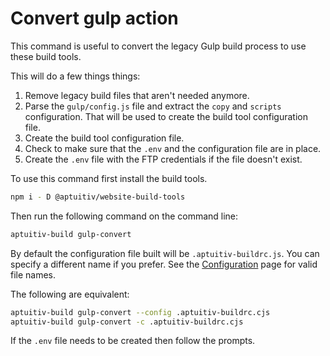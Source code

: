 # Convert gulp action

This command is useful to convert the legacy Gulp build process to use these build tools.

This will do a few things things:

1. Remove legacy build files that aren't needed anymore.
2. Parse the `gulp/config.js` file and extract the `copy` and `scripts` configuration. That will be used to create the build tool configuration file.
3. Create the build tool configuration file.
4. Check to make sure that the `.env` and the configuration file are in place.
5. Create the `.env` file with the FTP credentials if the file doesn't exist.

To use this command first install the build tools.

```bash
npm i - D @aptuitiv/website-build-tools
```

Then run the following command on the command line:

```bash
aptuitiv-build gulp-convert
```

By default the configuration file built will be `.aptuitiv-buildrc.js`. You can specify a different name if you prefer. See the [Configuration](/docs/Configuration.md) page for valid file names.

The following are equivalent:

```bash
aptuitiv-build gulp-convert --config .aptuitiv-buildrc.cjs
aptuitiv-build gulp-convert -c .aptuitiv-buildrc.cjs
```

If the `.env` file needs to be created then follow the prompts.
